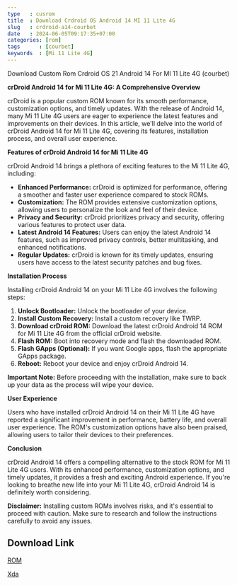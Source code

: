 ```yaml
---
type   : cusrom
title  : Download Crdroid OS Android 14 MI 11 Lite 4G
slug   : crdroid-a14-courbet
date   : 2024-06-05T09:17:35+07:00
categories: [rom]
tags      : [courbet]
keywords  : [Mi 11 Lite 4G]
---
```


Download Custom Rom Crdroid OS 21 Android 14 For MI 11 Lite 4G (courbet)

**crDroid Android 14 for Mi 11 Lite 4G: A Comprehensive Overview**

crDroid is a popular custom ROM known for its smooth performance, customization options, and timely updates. With the release of Android 14, many Mi 11 Lite 4G users are eager to experience the latest features and improvements on their devices. In this article, we'll delve into the world of crDroid Android 14 for Mi 11 Lite 4G, covering its features, installation process, and overall user experience.

**Features of crDroid Android 14 for Mi 11 Lite 4G**

crDroid Android 14 brings a plethora of exciting features to the Mi 11 Lite 4G, including:

* **Enhanced Performance:**  crDroid is optimized for performance, offering a smoother and faster user experience compared to stock ROMs.
* **Customization:** The ROM provides extensive customization options, allowing users to personalize the look and feel of their device.
* **Privacy and Security:** crDroid prioritizes privacy and security, offering various features to protect user data.
* **Latest Android 14 Features:** Users can enjoy the latest Android 14 features, such as improved privacy controls, better multitasking, and enhanced notifications.
* **Regular Updates:** crDroid is known for its timely updates, ensuring users have access to the latest security patches and bug fixes.

**Installation Process**

Installing crDroid Android 14 on your Mi 11 Lite 4G involves the following steps:

1. **Unlock Bootloader:** Unlock the bootloader of your device.
2. **Install Custom Recovery:** Install a custom recovery like TWRP.
3. **Download crDroid ROM:** Download the latest crDroid Android 14 ROM for Mi 11 Lite 4G from the official crDroid website.
4. **Flash ROM:** Boot into recovery mode and flash the downloaded ROM.
5. **Flash GApps (Optional):** If you want Google apps, flash the appropriate GApps package.
6. **Reboot:** Reboot your device and enjoy crDroid Android 14.

**Important Note:** Before proceeding with the installation, make sure to back up your data as the process will wipe your device.

**User Experience**

Users who have installed crDroid Android 14 on their Mi 11 Lite 4G have reported a significant improvement in performance, battery life, and overall user experience. The ROM's customization options have also been praised, allowing users to tailor their devices to their preferences.

**Conclusion**

crDroid Android 14 offers a compelling alternative to the stock ROM for Mi 11 Lite 4G users. With its enhanced performance, customization options, and timely updates, it provides a fresh and exciting Android experience. If you're looking to breathe new life into your Mi 11 Lite 4G, crDroid Android 14 is definitely worth considering.

**Disclaimer:** Installing custom ROMs involves risks, and it's essential to proceed with caution. Make sure to research and follow the instructions carefully to avoid any issues.


## Download Link
[ROM](https://sourceforge.net/projects/crdroid/files/courbet/10.x/)

[Xda](https://xdaforums.com/t/rom-14-official-crdroid-10-1.4650698/)
